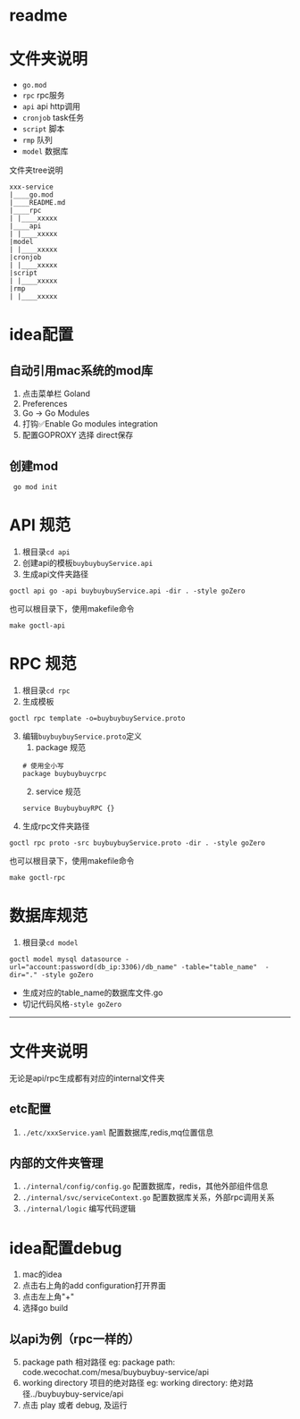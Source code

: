 # readme
# 文件夹说明
+ `go.mod`
+ `rpc` rpc服务
+ `api` api http调用
+ `cronjob` task任务
+ `script` 脚本
+ `rmp` 队列
+ `model` 数据库

文件夹tree说明
```
xxx-service
|____go.mod
|____README.md
|____rpc
| |____xxxxx
|____api
| |____xxxxx
|model
| |____xxxxx
|cronjob
| |____xxxxx
|script
| |____xxxxx
|rmp
| |____xxxxx
```

# idea配置
## 自动引用mac系统的mod库
1. 点击菜单栏 Goland
2. Preferences
3. Go -> Go Modules
4. 打钩✅Enable Go modules integration
5. 配置GOPROXY 选择 direct保存

## 创建mod
```
 go mod init 
```

# API 规范
1. 根目录`cd api`
2. 创建api的模板`buybuybuyService.api`
3. 生成api文件夹路径
```
goctl api go -api buybuybuyService.api -dir . -style goZero
```
也可以根目录下，使用makefile命令
```
make goctl-api
```

# RPC 规范
1. 根目录`cd rpc`
2. 生成模板
```
goctl rpc template -o=buybuybuyService.proto  
```
3. 编辑`buybuybuyService.proto`定义
    1. package 规范
    ```
    # 使用全小写
    package buybuybuycrpc
    ```
    2. service 规范
    ```
    service BuybuybuyRPC {}
    ```
4. 生成rpc文件夹路径
```
goctl rpc proto -src buybuybuyService.proto -dir . -style goZero
```
也可以根目录下，使用makefile命令
```
make goctl-rpc
```

# 数据库规范
1. 根目录`cd model`
```
goctl model mysql datasource -url="account:password(db_ip:3306)/db_name" -table="table_name"  -dir="." -style goZero 
```
+ 生成对应的table_name的数据库文件.go
+ 切记代码风格`-style goZero`

----

# 文件夹说明
无论是api/rpc生成都有对应的internal文件夹
## etc配置
1. `./etc/xxxService.yaml` 配置数据库,redis,mq位置信息
## 内部的文件夹管理
1. `./internal/config/config.go` 配置数据库，redis，其他外部组件信息
2. `./internal/svc/serviceContext.go` 配置数据库关系，外部rpc调用关系
3. `./internal/logic` 编写代码逻辑


# idea配置debug
1. mac的idea
2. 点击右上角的add configuration打开界面
3. 点击左上角"+"
4. 选择go build

## 以api为例（rpc一样的）
5. package path 相对路径
   eg:
   package path: code.wecochat.com/mesa/buybuybuy-service/api
6. working directory 项目的绝对路径
   eg:
   working directory: 绝对路径../buybuybuy-service/api
7. 点击 play 或者 debug, 及运行